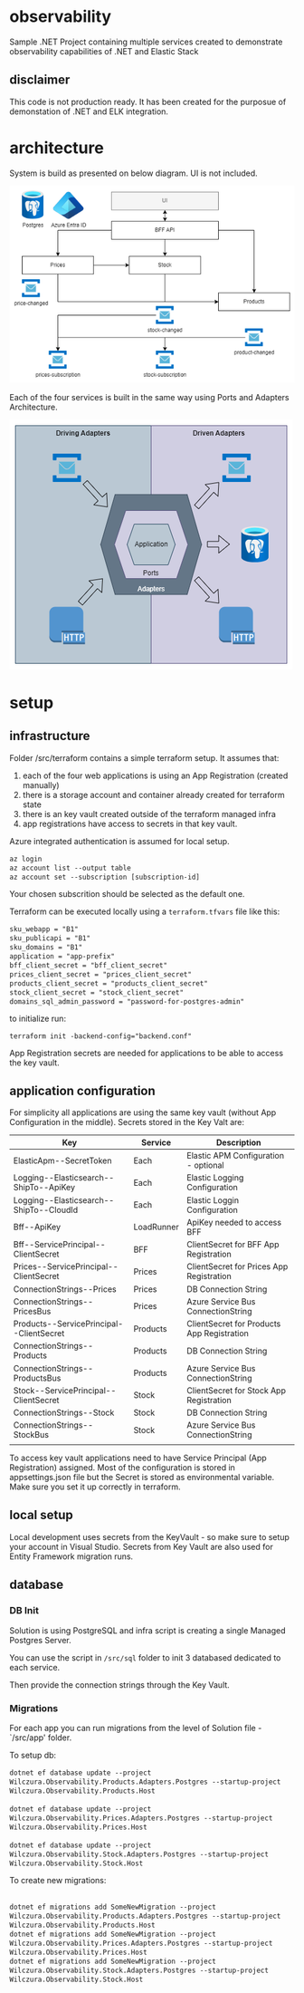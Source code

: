 # observability
Sample .NET Project containing multiple services created to demonstrate observability capabilities of .NET and Elastic Stack

## disclaimer

This code is not production ready. It has been created for the purposue of demonstation of .NET and ELK integration.

# architecture

System is build as presented on below diagram.
UI is not included.

![System View](/resources/observability-system.png)

Each of the four services is built in the same way using Ports and Adapters Architecture.

![Service View](/resources/observability-service.png)

# setup

## infrastructure

Folder /src/terraform contains a simple terraform setup.
It assumes that:
1. each of the four web applications is using an App Registration (created manually)
2. there is a storage account and container already created for terraform state
3. there is an key vault created outside of the terraform managed infra
4. app registrations have access to secrets in that key vault.

Azure integrated authentication is assumed for local setup.

```
az login
az account list --output table
az account set --subscription [subscription-id]
```

Your chosen subscrition should be selected as the default one.

Terraform can be executed locally using a `terraform.tfvars` file like this:

```
sku_webapp = "B1"
sku_publicapi = "B1"
sku_domains = "B1"
application = "app-prefix"
bff_client_secret = "bff_client_secret"
prices_client_secret = "prices_client_secret"
products_client_secret = "products_client_secret"
stock_client_secret = "stock_client_secret"
domains_sql_admin_password = "password-for-postgres-admin"
```

to initialize run:
```
terraform init -backend-config="backend.conf"
```

App Registration secrets are needed for applications to be able to access the key vault.

## application configuration

For simplicity all applications are using the same key vault (without App Configuration in the middle).
Secrets stored in the Key Valt are:

| Key | Service| Description |
|-----|--------|-------------|
|ElasticApm--SecretToken                    | Each          | Elastic APM Configuration - optional  |
|Logging--Elasticsearch--ShipTo--ApiKey     | Each          | Elastic Logging Configuration         |
|Logging--Elasticsearch--ShipTo--CloudId    | Each          | Elastic Loggin Configuration          |
|Bff--ApiKey                                | LoadRunner    | ApiKey needed to access BFF           |
|Bff--ServicePrincipal--ClientSecret        | BFF           | ClientSecret for BFF App Registration |
|Prices--ServicePrincipal--ClientSecret     | Prices        | ClientSecret for Prices App Registration   |
|ConnectionStrings--Prices                  | Prices        | DB Connection String |
|ConnectionStrings--PricesBus               | Prices        | Azure Service Bus ConnectionString |
|Products--ServicePrincipal--ClientSecret   | Products      | ClientSecret for Products App Registration |
|ConnectionStrings--Products                | Products      | DB Connection String |
|ConnectionStrings--ProductsBus             | Products      | Azure Service Bus ConnectionString |
|Stock--ServicePrincipal--ClientSecret      | Stock         | ClientSecret for Stock App Registration |
|ConnectionStrings--Stock                   | Stock         | DB Connection String |
|ConnectionStrings--StockBus                | Stock         | Azure Service Bus ConnectionString |
||||

To access key vault applications need to have Service Principal (App Registration) assigned.
Most of the configuration is stored in appsettings.json file but the Secret is stored as environmental variable.
Make sure you set it up correctly in terraform.

## local setup

Local development uses secrets from the KeyVault - so make sure to setup your account in Visual Studio.
Secrets from Key Vault are also used for Entity Framework migration runs.

## database

### DB Init
Solution is using PostgreSQL and infra script is creating a single Managed Postgres Server.

You can use the script in `/src/sql` folder to init 3 databased dedicated to each service.

Then provide the connection strings through the Key Vault.

### Migrations

For each app you can run migrations from the level of Solution file  - `/src/app' folder.

To setup db:
```
dotnet ef database update --project Wilczura.Observability.Products.Adapters.Postgres --startup-project Wilczura.Observability.Products.Host

dotnet ef database update --project Wilczura.Observability.Prices.Adapters.Postgres --startup-project Wilczura.Observability.Prices.Host

dotnet ef database update --project Wilczura.Observability.Stock.Adapters.Postgres --startup-project Wilczura.Observability.Stock.Host
```

To create new migrations:
```

dotnet ef migrations add SomeNewMigration --project Wilczura.Observability.Products.Adapters.Postgres --startup-project Wilczura.Observability.Products.Host
dotnet ef migrations add SomeNewMigration --project Wilczura.Observability.Prices.Adapters.Postgres --startup-project Wilczura.Observability.Prices.Host
dotnet ef migrations add SomeNewMigration --project Wilczura.Observability.Stock.Adapters.Postgres --startup-project Wilczura.Observability.Stock.Host
```